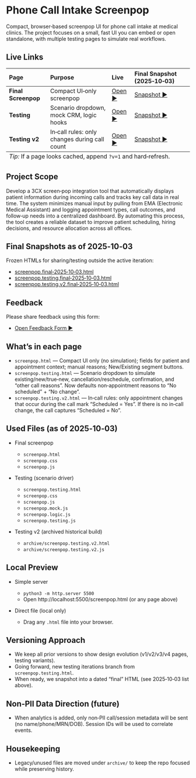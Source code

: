 # Phone Call Intake Screenpop

Compact, browser‑based screenpop UI for phone call intake at medical clinics. The project focuses on a small, fast UI you can embed or open standalone, with multiple testing pages to simulate real workflows.

## Live Links

<table>
  <thead>
    <tr>
      <th align="left">Page</th>
      <th align="left">Purpose</th>
      <th align="left">Live</th>
      <th align="left">Final Snapshot (2025‑10‑03)</th>
    </tr>
  </thead>
  <tbody>
    <tr>
      <td><strong>Final Screenpop</strong></td>
      <td>Compact UI‑only screenpop</td>
      <td><a href="https://samantha-durrant.github.io/phone-call-intake-tracker/screenpop.html" target="_blank" rel="noopener">Open ▶</a></td>
      <td><a href="https://samantha-durrant.github.io/phone-call-intake-tracker/archive/screenpop.final-2025-10-03.html" target="_blank" rel="noopener">Snapshot ▶</a></td>
    </tr>
    <tr>
      <td><strong>Testing</strong></td>
      <td>Scenario dropdown, mock CRM, logic hooks</td>
      <td><a href="https://samantha-durrant.github.io/phone-call-intake-tracker/screenpop.testing.html" target="_blank" rel="noopener">Open ▶</a></td>
      <td><a href="https://samantha-durrant.github.io/phone-call-intake-tracker/archive/screenpop.testing.final-2025-10-03.html" target="_blank" rel="noopener">Snapshot ▶</a></td>
    </tr>
    <tr>
      <td><strong>Testing v2</strong></td>
      <td>In‑call rules: only changes during call count</td>
      <td><a href="https://samantha-durrant.github.io/phone-call-intake-tracker/archive/screenpop.testing.v2.html" target="_blank" rel="noopener">Open ▶</a></td>
      <td><a href="https://samantha-durrant.github.io/phone-call-intake-tracker/archive/screenpop.testing.v2.final-2025-10-03.html" target="_blank" rel="noopener">Snapshot ▶</a></td>
    </tr>
  </tbody>
  <tfoot>
    <tr>
      <td colspan="4"><em>Tip:</em> If a page looks cached, append <code>?v=1</code> and hard‑refresh.</td>
    </tr>
  </tfoot>
  </table>

## Project Scope

Develop a 3CX screen‑pop integration tool that automatically displays patient information during incoming calls and tracks key call data in real time. The system minimizes manual input by pulling from EMA (Electronic Medical Assistant) and logging appointment types, call outcomes, and follow‑up needs into a centralized dashboard. By automating this process, the tool creates a reliable dataset to improve patient scheduling, hiring decisions, and resource allocation across all offices.

## Final Snapshots as of 2025‑10‑03

Frozen HTMLs for sharing/testing outside the active iteration:

- <a href="https://samantha-durrant.github.io/phone-call-intake-tracker/archive/screenpop.final-2025-10-03.html" target="_blank" rel="noopener">screenpop.final‑2025‑10‑03.html</a>
- <a href="https://samantha-durrant.github.io/phone-call-intake-tracker/archive/screenpop.testing.final-2025-10-03.html" target="_blank" rel="noopener">screenpop.testing.final‑2025‑10‑03.html</a>
- <a href="https://samantha-durrant.github.io/phone-call-intake-tracker/archive/screenpop.testing.v2.final-2025-10-03.html" target="_blank" rel="noopener">screenpop.testing.v2.final‑2025‑10‑03.html</a>

## Feedback

Please share feedback using this form:

- <a href="https://docs.google.com/forms/d/e/1FAIpQLSeL0Jo3nNpOEfzw6ffi6e1jXw5Pm9ZfZ_ClJO4X4xXUQIt0zQ/viewform?usp=header" target="_blank" rel="noopener">Open Feedback Form ▶</a>

## What’s in each page

- `screenpop.html` — Compact UI only (no simulation); fields for patient and appointment context; manual reasons; New/Existing segment buttons.
- `screenpop.testing.html` — Scenario dropdown to simulate existing/new/true‑new, cancellation/reschedule, confirmation, and “other call reasons”. Now defaults non‑appointment reasons to “No scheduled” + “No change”.
- `screenpop.testing.v2.html` — In‑call rules: only appointment changes that occur during the call mark “Scheduled = Yes”. If there is no in‑call change, the call captures “Scheduled = No”.

## Used Files (as of 2025‑10‑03)

- Final screenpop
  - `screenpop.html`
  - `screenpop.css`
  - `screenpop.js`

- Testing (scenario driver)
  - `screenpop.testing.html`
  - `screenpop.css`
  - `screenpop.js`
  - `screenpop.mock.js`
  - `screenpop.logic.js`
  - `screenpop.testing.js`

- Testing v2 (archived historical build)
  - `archive/screenpop.testing.v2.html`
  - `archive/screenpop.testing.v2.js`

## Local Preview

- Simple server
  - `python3 -m http.server 5500`
  - Open http://localhost:5500/screenpop.html (or any page above)

- Direct file (local only)
  - Drag any `.html` file into your browser.

## Versioning Approach

- We keep all prior versions to show design evolution (v1/v2/v3/v4 pages, testing variants).
- Going forward, new testing iterations branch from `screenpop.testing.html`.
- When ready, we snapshot into a dated “final” HTML (see 2025‑10‑03 list above).

## Non‑PII Data Direction (future)

- When analytics is added, only non‑PII call/session metadata will be sent (no name/phone/MRN/DOB). Session IDs will be used to correlate events.

## Housekeeping

- Legacy/unused files are moved under `archive/` to keep the repo focused while preserving history.

